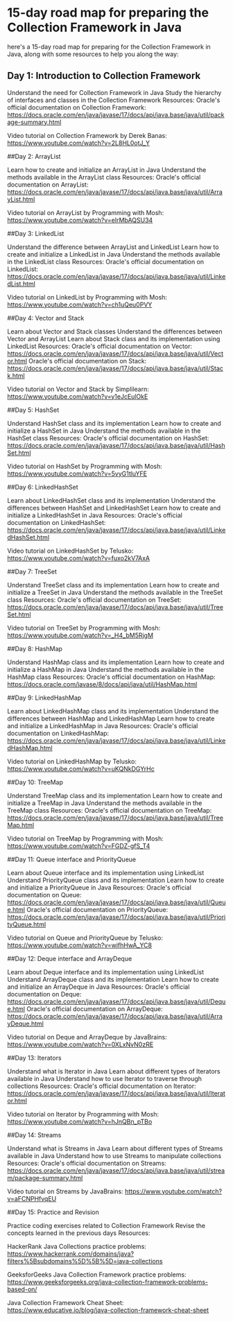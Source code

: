# 15-day road map for preparing the Collection Framework in Java
here's a 15-day road map for preparing for the Collection Framework in Java, along with some resources to help you along the way:

## Day 1: Introduction to Collection Framework

Understand the need for Collection Framework in Java
Study the hierarchy of interfaces and classes in the Collection Framework
Resources:
Oracle's official documentation on Collection Framework: https://docs.oracle.com/en/java/javase/17/docs/api/java.base/java/util/package-summary.html

Video tutorial on Collection Framework by Derek Banas: https://www.youtube.com/watch?v=2L8HL0otJ_Y

##Day 2: ArrayList

Learn how to create and initialize an ArrayList in Java
Understand the methods available in the ArrayList class
Resources:
Oracle's official documentation on ArrayList: https://docs.oracle.com/en/java/javase/17/docs/api/java.base/java/util/ArrayList.html

Video tutorial on ArrayList by Programming with Mosh: https://www.youtube.com/watch?v=eIrMbAQSU34

##Day 3: LinkedList

Understand the difference between ArrayList and LinkedList
Learn how to create and initialize a LinkedList in Java
Understand the methods available in the LinkedList class
Resources:
Oracle's official documentation on LinkedList: https://docs.oracle.com/en/java/javase/17/docs/api/java.base/java/util/LinkedList.html

Video tutorial on LinkedList by Programming with Mosh: https://www.youtube.com/watch?v=ch1uQeu0PVY

##Day 4: Vector and Stack

Learn about Vector and Stack classes
Understand the differences between Vector and ArrayList
Learn about Stack class and its implementation using LinkedList
Resources:
Oracle's official documentation on Vector: https://docs.oracle.com/en/java/javase/17/docs/api/java.base/java/util/Vector.html
Oracle's official documentation on Stack: https://docs.oracle.com/en/java/javase/17/docs/api/java.base/java/util/Stack.html

Video tutorial on Vector and Stack by Simplilearn: https://www.youtube.com/watch?v=y1eJcEulOkE

##Day 5: HashSet

Understand HashSet class and its implementation
Learn how to create and initialize a HashSet in Java
Understand the methods available in the HashSet class
Resources:
Oracle's official documentation on HashSet: https://docs.oracle.com/en/java/javase/17/docs/api/java.base/java/util/HashSet.html

Video tutorial on HashSet by Programming with Mosh: https://www.youtube.com/watch?v=5vyG1tluYFE

##Day 6: LinkedHashSet

Learn about LinkedHashSet class and its implementation
Understand the differences between HashSet and LinkedHashSet
Learn how to create and initialize a LinkedHashSet in Java
Resources:
Oracle's official documentation on LinkedHashSet: https://docs.oracle.com/en/java/javase/17/docs/api/java.base/java/util/LinkedHashSet.html

Video tutorial on LinkedHashSet by Telusko: https://www.youtube.com/watch?v=fuxo2kV7AxA

##Day 7: TreeSet

Understand TreeSet class and its implementation
Learn how to create and initialize a TreeSet in Java
Understand the methods available in the TreeSet class
Resources:
Oracle's official documentation on TreeSet: https://docs.oracle.com/en/java/javase/17/docs/api/java.base/java/util/TreeSet.html

Video tutorial on TreeSet by Programming with Mosh: https://www.youtube.com/watch?v=_H4_bM5RjgM

##Day 8: HashMap

Understand HashMap class and its implementation
Learn how to create and initialize a HashMap in Java
Understand the methods available in the HashMap class
Resources:
Oracle's official documentation on HashMap: https://docs.oracle.com/javase/8/docs/api/java/util/HashMap.html

##Day 9: LinkedHashMap

Learn about LinkedHashMap class and its implementation
Understand the differences between HashMap and LinkedHashMap
Learn how to create and initialize a LinkedHashMap in Java
Resources:
Oracle's official documentation on LinkedHashMap: https://docs.oracle.com/en/java/javase/17/docs/api/java.base/java/util/LinkedHashMap.html

Video tutorial on LinkedHashMap by Telusko: https://www.youtube.com/watch?v=uKQNkDGYrHc

##Day 10: TreeMap

Understand TreeMap class and its implementation
Learn how to create and initialize a TreeMap in Java
Understand the methods available in the TreeMap class
Resources:
Oracle's official documentation on TreeMap: https://docs.oracle.com/en/java/javase/17/docs/api/java.base/java/util/TreeMap.html

Video tutorial on TreeMap by Programming with Mosh: https://www.youtube.com/watch?v=FGDZ-gfS_T4

##Day 11: Queue interface and PriorityQueue

Learn about Queue interface and its implementation using LinkedList
Understand PriorityQueue class and its implementation
Learn how to create and initialize a PriorityQueue in Java
Resources:
Oracle's official documentation on Queue: https://docs.oracle.com/en/java/javase/17/docs/api/java.base/java/util/Queue.html
Oracle's official documentation on PriorityQueue: https://docs.oracle.com/en/java/javase/17/docs/api/java.base/java/util/PriorityQueue.html

Video tutorial on Queue and PriorityQueue by Telusko: https://www.youtube.com/watch?v=wjfhHwA_YC8

##Day 12: Deque interface and ArrayDeque

Learn about Deque interface and its implementation using LinkedList
Understand ArrayDeque class and its implementation
Learn how to create and initialize an ArrayDeque in Java
Resources:
Oracle's official documentation on Deque: https://docs.oracle.com/en/java/javase/17/docs/api/java.base/java/util/Deque.html
Oracle's official documentation on ArrayDeque: https://docs.oracle.com/en/java/javase/17/docs/api/java.base/java/util/ArrayDeque.html

Video tutorial on Deque and ArrayDeque by JavaBrains: https://www.youtube.com/watch?v=0XLxNvN0zRE

##Day 13: Iterators

Understand what is Iterator in Java
Learn about different types of Iterators available in Java
Understand how to use Iterator to traverse through collections
Resources:
Oracle's official documentation on Iterator: https://docs.oracle.com/en/java/javase/17/docs/api/java.base/java/util/Iterator.html

Video tutorial on Iterator by Programming with Mosh: https://www.youtube.com/watch?v=hJnQBn_pTBo

##Day 14: Streams

Understand what is Streams in Java
Learn about different types of Streams available in Java
Understand how to use Streams to manipulate collections
Resources:
Oracle's official documentation on Streams: https://docs.oracle.com/en/java/javase/17/docs/api/java.base/java/util/stream/package-summary.html

Video tutorial on Streams by JavaBrains: https://www.youtube.com/watch?v=aFCNPHfvqEU

##Day 15: Practice and Revision

Practice coding exercises related to Collection Framework
Revise the concepts learned in the previous days
Resources:

HackerRank Java Collections practice problems: https://www.hackerrank.com/domains/java?filters%5Bsubdomains%5D%5B%5D=java-collections

GeeksforGeeks Java Collection Framework practice problems: https://www.geeksforgeeks.org/java-collection-framework-problems-based-on/

Java Collection Framework Cheat Sheet: https://www.educative.io/blog/java-collection-framework-cheat-sheet
